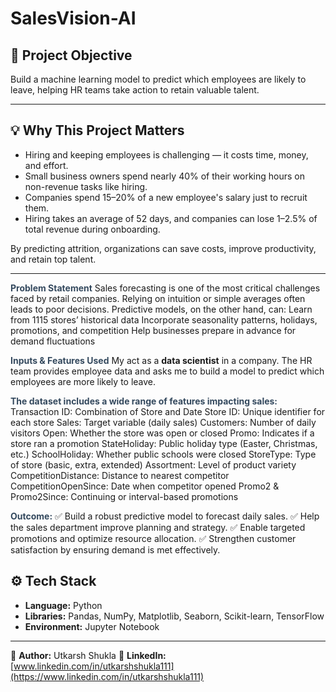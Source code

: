 # SalesVision-AI

## 📌 Project Objective
Build a machine learning model to predict which employees are likely to leave, helping HR teams take action to retain valuable talent.

---

## 💡 Why This Project Matters
- Hiring and keeping employees is challenging — it costs time, money, and effort.
- Small business owners spend nearly 40% of their working hours on non-revenue tasks like hiring.
- Companies spend 15–20% of a new employee's salary just to recruit them.
- Hiring takes an average of 52 days, and companies can lose 1–2.5% of total revenue during onboarding.

By predicting attrition, organizations can save costs, improve productivity, and retain top talent.

---

<b style="color:#34495e;">Problem Statement</b>
Sales forecasting is one of the most critical challenges faced by retail companies. Relying on intuition or simple averages often leads to poor decisions. Predictive models, on the other hand, can:
Learn from 1115 stores’ historical data
Incorporate seasonality patterns, holidays, promotions, and competition
Help businesses prepare in advance for demand fluctuations

<b style="color:#34495e;">Inputs & Features Used</b>
My act as a <b>data scientist</b> in a company. The HR team provides employee data and asks me to build a model to predict which employees are more likely to leave.

<b style="color:#34495e;">The dataset includes a wide range of features impacting sales:</b>
Transaction ID: Combination of Store and Date
Store ID: Unique identifier for each store
Sales: Target variable (daily sales)
Customers: Number of daily visitors
Open: Whether the store was open or closed
Promo: Indicates if a store ran a promotion
StateHoliday: Public holiday type (Easter, Christmas, etc.)
SchoolHoliday: Whether public schools were closed
StoreType: Type of store (basic, extra, extended)
Assortment: Level of product variety
CompetitionDistance: Distance to nearest competitor
CompetitionOpenSince: Date when competitor opened
Promo2 & Promo2Since: Continuing or interval-based promotions
    
<b style="color:#34495e;">Outcome:</b>
✅ Build a robust predictive model to forecast daily sales.
✅ Help the sales department improve planning and strategy.
✅ Enable targeted promotions and optimize resource allocation.
✅ Strengthen customer satisfaction by ensuring demand is met effectively.


## ⚙️ Tech Stack
- **Language:** Python  
- **Libraries:** Pandas, NumPy, Matplotlib, Seaborn, Scikit-learn, TensorFlow
- **Environment:** Jupyter Notebook

---
👤 **Author:** Utkarsh Shukla 
🔗 **LinkedIn:** [www.linkedin.com/in/utkarshshukla111](https://www.linkedin.com/in/utkarshshukla111)

